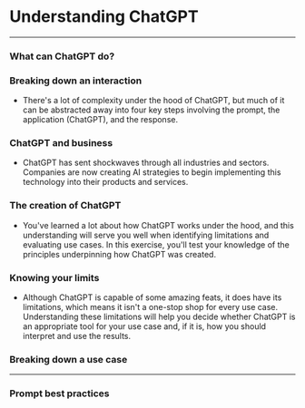 # Understanding ChatGPT
---
### What can ChatGPT do?

### Breaking down an interaction
* There's a lot of complexity under the hood of ChatGPT, but much of it can be abstracted away into four key steps involving the prompt, the application (ChatGPT), and the response.

### ChatGPT and business
* ChatGPT has sent shockwaves through all industries and sectors. Companies are now creating AI strategies to begin implementing this technology into their products and services.

### The creation of ChatGPT
* You've learned a lot about how ChatGPT works under the hood, and this understanding will serve you well when identifying limitations and evaluating use cases. In this exercise, you'll test your knowledge of the principles underpinning how ChatGPT was created.

### Knowing your limits
* Although ChatGPT is capable of some amazing feats, it does have its limitations, which means it isn't a one-stop shop for every use case. Understanding these limitations will help you decide whether ChatGPT is an appropriate tool for your use case and, if it is, how you should interpret and use the results.

### Breaking down a use case

---
### Prompt best practices
